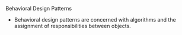 Behavioral Design Patterns

- Behavioral design patterns are concerned with algorithms and the assignment of responsibilities between objects.